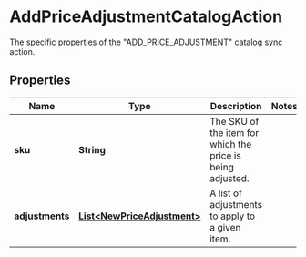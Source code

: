 

# AddPriceAdjustmentCatalogAction

The specific properties of the \"ADD_PRICE_ADJUSTMENT\" catalog sync action. 
## Properties

Name | Type | Description | Notes
------------ | ------------- | ------------- | -------------
**sku** | **String** | The SKU of the item for which the price is being adjusted. | 
**adjustments** | [**List&lt;NewPriceAdjustment&gt;**](NewPriceAdjustment.md) | A list of adjustments to apply to a given item. | 




